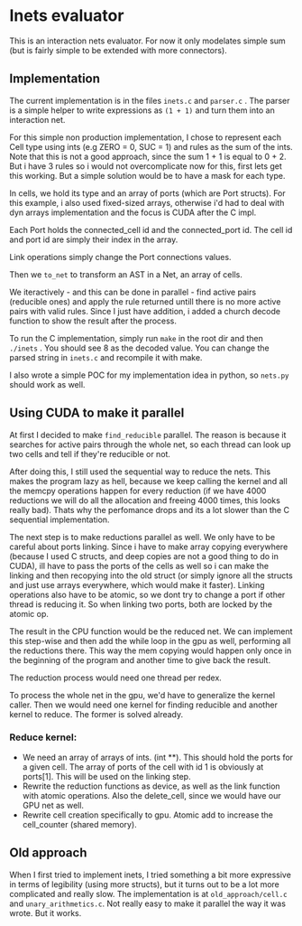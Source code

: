 # Inets evaluator

This is an interaction nets evaluator. For now it only modelates simple sum (but is fairly simple to be extended with more connectors).

## Implementation

The current implementation is in the files `inets.c` and `parser.c` . The parser is a simple helper to write expressions as `(1 + 1)` and turn them into an interaction net.

For this simple non production implementation, I chose to represent each Cell type using ints (e.g ZERO = 0, SUC = 1) and rules as the sum of the ints. Note that this is not a good approach, since the sum 1 + 1 is equal to 0 + 2. But i have 3 rules so i would not overcomplicate now for this, first lets get this working. But a simple solution would be to have a mask for each type.

In cells, we hold its type and an array of ports (which are Port structs). For this example, i also used fixed-sized arrays, otherwise i'd had to deal with dyn arrays implementation and the focus is CUDA after the C impl.

Each Port holds the connected_cell id and the connected_port id. The cell id and port id are simply their index in the array.

Link operations simply change the Port connections values.

Then we `to_net` to transform an AST in a Net, an array of cells. 

We iteractively - and this can be done in parallel - find active pairs (reducible ones) and apply the rule returned untill there is no more active pairs with valid rules. Since I just have addition, i added a church decode function to show the result after the process.

To run the C implementation, simply run `make` in the root dir and then `./inets` . You should see 8 as the decoded value. You can change the parsed string in `inets.c` and recompile it with make.

I also wrote a simple POC for my implementation idea in python, so `nets.py` should work as well.

## Using CUDA to make it parallel

At first I decided to make `find_reducible` parallel. The reason is because it searches for active pairs through the whole net, so each thread can look up two cells and tell if they're reducible or not.

After doing this, I still used the sequential way to reduce the nets. This makes the program lazy as hell, because we keep calling the kernel and all the memcpy operations happen for every reduction (if we have 4000 reductions we will do all the allocation and freeing 4000 times, this looks really bad). Thats why the perfomance drops and its a lot slower than the C sequential implementation.
 
The next step is to make reductions parallel as well. We only have to be careful about ports linking. Since i have to make array copying everywhere (because I used C structs, and deep copies are not a good thing to do in CUDA), ill have to pass the ports of the cells as well so i can make the linking and then recopying into the old struct (or simply ignore all the structs and just use arrays everywhere, which would make it faster). Linking operations also have to be atomic, so we dont try to change a port if other thread is reducing it. So when linking two ports, both are locked by the atomic op.

The result in the CPU function would be the reduced net. We can implement this step-wise and then add the while loop in the gpu as well, performing all the reductions there. This way the mem copying would happen only once in the beginning of the program and another time to give back the result.

The reduction process would need one thread per redex.

To process the whole net in the gpu, we'd have to generalize the kernel caller. Then we would need one kernel for finding reducible and another kernel to reduce. The former is solved already.

### Reduce kernel:
- We need an array of arrays of ints. (int **). This should hold the ports for a given cell. The array of ports of the cell with id 1 is obviously at ports[1]. This will be used on the linking step.
- Rewrite the reduction functions as device, as well as the link function with atomic operations. Also the delete_cell, since we would have our GPU net as well.
- Rewrite cell creation specifically to gpu. Atomic add to increase the cell_counter (shared memory).

## Old approach

When I first tried to implement inets, I tried something a bit more expressive in terms of legibility (using more structs), but it turns out to be a lot more complicated and really slow. The implementation is at `old_approach/cell.c` and `unary_arithmetics.c`. Not really easy to make it parallel the way it was wrote. But it works.


